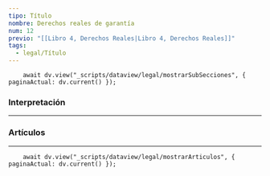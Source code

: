 ```yaml
---
tipo: Título
nombre: Derechos reales de garantía
num: 12
previo: "[[Libro 4, Derechos Reales|Libro 4, Derechos Reales]]"
tags:
  - legal/Título
---
```

```dataviewjs
	await dv.view("_scripts/dataview/legal/mostrarSubSecciones", { paginaActual: dv.current() });
```
### Interpretación
---


### Artículos
---
```dataviewjs
	await dv.view("_scripts/dataview/legal/mostrarArticulos", { paginaActual: dv.current() });
```
